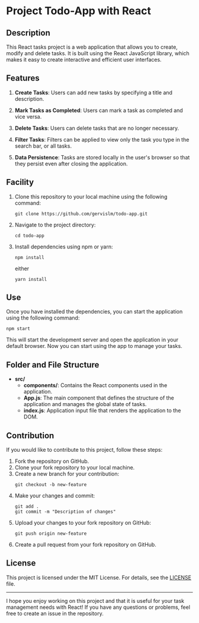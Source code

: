 # Project Todo-App with React

## Description

This React tasks project is a web application that allows you to create, modify and delete tasks.
It is built using the React JavaScript library, which makes it easy to create interactive and efficient user interfaces.

## Features

1. **Create Tasks**: Users can add new tasks by specifying a title and description.

2. **Mark Tasks as Completed**: Users can mark a task as completed and vice versa.

3. **Delete Tasks**: Users can delete tasks that are no longer necessary.

4. **Filter Tasks**: Filters can be applied to view only the task you type in the search bar, or all tasks.

5. **Data Persistence**: Tasks are stored locally in the user's browser so that they persist even after closing the application.

## Facility

1. Clone this repository to your local machine using the following command:

    ```
    git clone https://github.com/gervislm/todo-app.git
    ```

2. Navigate to the project directory:

    ```
    cd todo-app
    ```

3. Install dependencies using npm or yarn:

    ```
    npm install
    ```

    either

    ```
    yarn install
    ```

## Use

Once you have installed the dependencies, you can start the application using the following command:

```
npm start
```

This will start the development server and open the application in your default browser. Now you can start using the app to manage your tasks.

## Folder and File Structure

- **src/**
   - **components/**: Contains the React components used in the application.
   - **App.js**: The main component that defines the structure of the application and manages the global state of tasks.
   - **index.js**: Application input file that renders the application to the DOM.

## Contribution

If you would like to contribute to this project, follow these steps:

1. Fork the repository on GitHub.
2. Clone your fork repository to your local machine.
3. Create a new branch for your contribution:
    ```
    git checkout -b new-feature
    ```
4. Make your changes and commit:
    ```
    git add .
    git commit -m "Description of changes"
    ```
5. Upload your changes to your fork repository on GitHub:
    ```
    git push origin new-feature
    ```
6. Create a pull request from your fork repository on GitHub.

## License

This project is licensed under the MIT License. For details, see the [LICENSE](LICENSE) file.

---

I hope you enjoy working on this project and that it is useful for your task management needs with React! If you have any questions or problems, feel free to create an issue in the repository.
